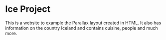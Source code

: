 # Ice Project
This is a website to example the Parallax layout created in HTML. It also has information on the country Iceland and contains cuisine, people and much more.
